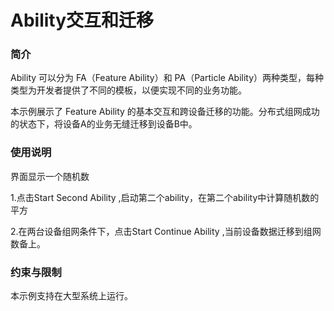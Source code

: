 # Ability交互和迁移<a name="ZH-CN_TOPIC_0000001080471522"></a>

### 简介

Ability 可以分为 FA（Feature Ability）和 PA（Particle Ability）两种类型，每种类型为开发者提供了不同的模板，以便实现不同的业务功能。

本示例展示了 Feature Ability 的基本交互和跨设备迁移的功能。分布式组网成功的状态下，将设备A的业务无缝迁移到设备B中。

### 使用说明

界面显示一个随机数

1.点击Start Second Ability ,启动第二个ability，在第二个ability中计算随机数的平方

2.在两台设备组网条件下，点击Start Continue Ability ,当前设备数据迁移到组网数备上。

### 约束与限制

本示例支持在大型系统上运行。
